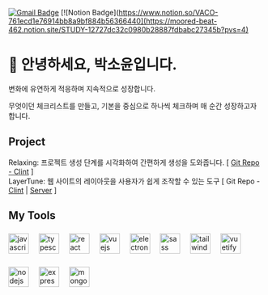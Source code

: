 [![Gmail Badge](https://img.shields.io/badge/-Gmail-d14836?style=flat&logo=Gmail&logoColor=white&link=mailto:yooni.webdev@gmail.com)](mailto:yooni.webdev@gmail.com) 
[![Notion Badge](https://www.notion.so/VACO-761ecd1e76914bb8a9bf884b56366440](https://moored-beat-462.notion.site/STUDY-12727dc32c0980b28887fdbabc27345b?pvs=4)

###
<h1>👋 안녕하세요, 박소윤입니다.</h1>
<p align="left">
  변화에 유연하게 적응하며 지속적으로 성장합니다.

  무엇이던 체크리스트를 만들고, 기본을 중심으로 하나씩 체크하며 매 순간 성장하고자 합니다.
</p>

###
<h2 align="left">Project</h2>
Relaxing: 프로젝트 생성 단계를 시각화하여 간편하게 생성을 도와줍니다. [ <a href="https://github.com/parkyooni/Relaxing">Git Repo - Clint</a> ]<br/> 
LayerTune: 웹 사이트의 레이아웃을 사용자가 쉽게 조작할 수 있는 도구 [ Git Repo - <a href="https://github.com/parkyooni/LayerTune">Clint</a> | <a href="https://github.com/parkyooni/LayerTune-Backend">Server</a> ] <br/>

### 

<h2 align="left">My Tools</h2>

###

<div align="left">
  <img src="https://cdn.jsdelivr.net/gh/devicons/devicon/icons/javascript/javascript-original.svg" height="40" alt="javascript logo"  />
  <img width="12" />
  <img src="https://cdn.jsdelivr.net/gh/devicons/devicon/icons/typescript/typescript-original.svg" height="40" alt="typescript logo"  />
  <img width="12" />
  <img src="https://cdn.jsdelivr.net/gh/devicons/devicon/icons/react/react-original.svg" height="40" alt="react logo"  />
  <img width="12" />
  <img src="https://cdn.jsdelivr.net/gh/devicons/devicon/icons/vuejs/vuejs-original.svg" height="40" alt="vuejs logo"  />
  <img width="12" />
  <img src="https://cdn.jsdelivr.net/gh/devicons/devicon/icons/electron/electron-original.svg" height="40" alt="electron logo"  />
  <img width="12" />
  <img src="https://cdn.jsdelivr.net/gh/devicons/devicon/icons/sass/sass-original.svg" height="40" alt="sass logo"  />
  <img width="12" />
  <img src="https://cdn.jsdelivr.net/gh/devicons/devicon/icons/tailwindcss/tailwindcss-original-wordmark.svg" height="40" alt="tailwindcss logo"  />
  <img width="12" />
  <img src="https://cdn.jsdelivr.net/gh/devicons/devicon/icons/vuetify/vuetify-original.svg" height="40" alt="vuetify logo"  />
</div>

###

<div align="left">
  <img src="https://cdn.jsdelivr.net/gh/devicons/devicon/icons/nodejs/nodejs-original.svg" height="40" alt="nodejs logo"  />
  <img width="12" />
  <img src="https://cdn.jsdelivr.net/gh/devicons/devicon/icons/express/express-original.svg" height="40" alt="express logo"  />
  <img width="12" />
  <img src="https://cdn.jsdelivr.net/gh/devicons/devicon/icons/mongodb/mongodb-original.svg" height="40" alt="mongodb logo"  />
</div>

###



  

